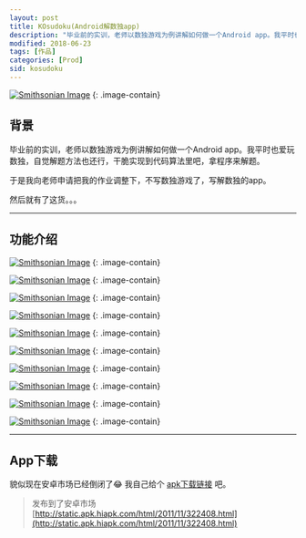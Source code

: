 ```yaml
---
layout: post
title: KOsudoku(Android解数独app)
description: "毕业前的实训，老师以数独游戏为例讲解如何做一个Android app。我平时也爱玩数独，自觉解题方法也还行，干脆实现到代码算法里吧，拿程序来解题。于是我向老师申请把我的作业调整下，不写数独游戏了，写解数独的app。然后就有了这货。。。"
modified: 2018-06-23
tags: [作品]
categories: [Prod]
sid: kosudoku
---
```


[![Smithsonian Image](http://yorry.cn/link/kosudoku/load_img2.png)](http://yorry.cn/link/kosudoku/load_img2.png)
{: .image-contain}

## 背景
毕业前的实训，老师以数独游戏为例讲解如何做一个Android app。我平时也爱玩数独，自觉解题方法也还行，干脆实现到代码算法里吧，拿程序来解题。

于是我向老师申请把我的作业调整下，不写数独游戏了，写解数独的app。

然后就有了这货。。。

<!--more-->

---

## 功能介绍

[![Smithsonian Image](http://yorry.cn/link/kosudoku/pic1.png)](http://yorry.cn/link/kosudoku/pic1.png)
{: .image-contain}

[![Smithsonian Image](http://yorry.cn/link/kosudoku/pic2.png)](http://yorry.cn/link/kosudoku/pic2.png)
{: .image-contain}

[![Smithsonian Image](http://yorry.cn/link/kosudoku/pic3.png)](http://yorry.cn/link/kosudoku/pic3.png)
{: .image-contain}

[![Smithsonian Image](http://yorry.cn/link/kosudoku/pic4.png)](http://yorry.cn/link/kosudoku/pic4.png)
{: .image-contain}

[![Smithsonian Image](http://yorry.cn/link/kosudoku/pic5.png)](http://yorry.cn/link/kosudoku/pic5.png)
{: .image-contain}

[![Smithsonian Image](http://yorry.cn/link/kosudoku/pic6.png)](http://yorry.cn/link/kosudoku/pic6.png)
{: .image-contain}

[![Smithsonian Image](http://yorry.cn/link/kosudoku/pic7.png)](http://yorry.cn/link/kosudoku/pic7.png)
{: .image-contain}

[![Smithsonian Image](http://yorry.cn/link/kosudoku/pic8.png)](http://yorry.cn/link/kosudoku/pic8.png)
{: .image-contain}

[![Smithsonian Image](http://yorry.cn/link/kosudoku/pic9.png)](http://yorry.cn/link/kosudoku/pic9.png)
{: .image-contain}

[![Smithsonian Image](http://yorry.cn/link/kosudoku/pic10.png)](http://yorry.cn/link/kosudoku/pic10.png)
{: .image-contain}

---

## App下载

貌似现在安卓市场已经倒闭了😂 我自己给个 [apk下载链接](http://yorry.cn/link/kosudoku/KOsudoku.apk) 吧。

> 发布到了安卓市场 [http://static.apk.hiapk.com/html/2011/11/322408.html](http://static.apk.hiapk.com/html/2011/11/322408.html)
